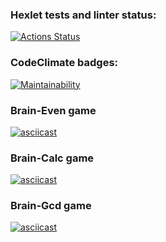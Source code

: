 ### Hexlet tests and linter status:
[![Actions Status](https://github.com/gudzii-ov/python-project-49/actions/workflows/hexlet-check.yml/badge.svg)](https://github.com/gudzii-ov/python-project-49/actions)

### CodeClimate badges:
[![Maintainability](https://api.codeclimate.com/v1/badges/003b1d436a6ac566285a/maintainability)](https://codeclimate.com/github/gudzii-ov/python-project-49/maintainability)

### Brain-Even game
[![asciicast](https://asciinema.org/a/pKDk6vGygJVwWGLhyzGX5Gwmr.svg)](https://asciinema.org/a/pKDk6vGygJVwWGLhyzGX5Gwmr)

### Brain-Calc game
[![asciicast](https://asciinema.org/a/jUIKzUqnOgBu8tIUAJytAlZ2V.svg)](https://asciinema.org/a/jUIKzUqnOgBu8tIUAJytAlZ2V)

### Brain-Gcd game
[![asciicast](https://asciinema.org/a/lZke8KNBvbX24rop11kHheYp0.svg)](https://asciinema.org/a/lZke8KNBvbX24rop11kHheYp0)
